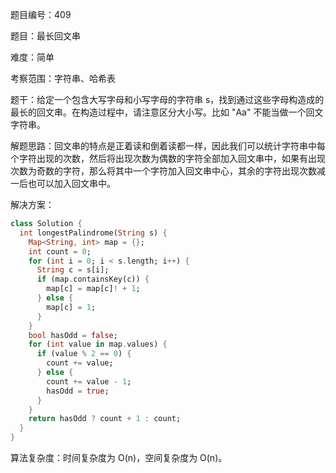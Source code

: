 题目编号：409

题目：最长回文串

难度：简单

考察范围：字符串、哈希表

题干：给定一个包含大写字母和小写字母的字符串 s，找到通过这些字母构造成的最长的回文串。在构造过程中，请注意区分大小写。比如 "Aa" 不能当做一个回文字符串。

解题思路：回文串的特点是正着读和倒着读都一样，因此我们可以统计字符串中每个字符出现的次数，然后将出现次数为偶数的字符全部加入回文串中，如果有出现次数为奇数的字符，那么将其中一个字符加入回文串中心，其余的字符出现次数减一后也可以加入回文串中。

解决方案：

```dart
class Solution {
  int longestPalindrome(String s) {
    Map<String, int> map = {};
    int count = 0;
    for (int i = 0; i < s.length; i++) {
      String c = s[i];
      if (map.containsKey(c)) {
        map[c] = map[c]! + 1;
      } else {
        map[c] = 1;
      }
    }
    bool hasOdd = false;
    for (int value in map.values) {
      if (value % 2 == 0) {
        count += value;
      } else {
        count += value - 1;
        hasOdd = true;
      }
    }
    return hasOdd ? count + 1 : count;
  }
}
```

算法复杂度：时间复杂度为 O(n)，空间复杂度为 O(n)。